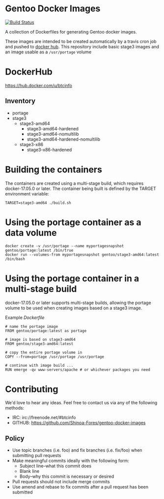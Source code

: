 # Gentoo Docker Images

[![Build Status](https://travis-ci.org/gentoo/gentoo-docker-images.svg?branch=master)](https://travis-ci.org/gentoo/gentoo-docker-images)

A collection of Dockerfiles for generating Gentoo docker images.

These images are intended to be created automatically by
a travis cron job and pushed to [docker hub](https://hub.docker.com/u/btcinfo).
This repository include basic stage3 images and an image usable as a `/usr/portage` volume

# DockerHub

https://hub.docker.com/u/btcinfo

## Inventory

* portage
* stage3
  * stage3-amd64
    * stage3-amd64-hardened
    * stage3-amd64-nomultilib
    * stage3-amd64-hardened-nomultilib
  * stage3-x86
    * stage3-x86-hardened

# Building the containers

The containers are created using a multi-stage build, which requires docker-17.05.0 or later.
The container being built is defined by the TARGET environment variable:

`` TARGET=stage3-amd64 ./build.sh ``

# Using the portage container as a data volume

```
docker create -v /usr/portage --name myportagesnapshot gentoo/portage:latest /bin/true
docker run --volumes-from myportagesnapshot gentoo/stage3-amd64:latest /bin/bash
```

# Using the portage container in a multi-stage build

docker-17.05.0 or later supports multi-stage builds, allowing the portage volume to be used when creating images based on a stage3 image.

Example _Dockerfile_

```
# name the portage image
FROM gentoo/portage:latest as portage

# image is based on stage3-amd64
FROM gentoo/stage3-amd64:latest

# copy the entire portage volume in
COPY --from=portage /usr/portage /usr/portage

# continue with image build ...
RUN emerge -qv www-servers/apache # or whichever packages you need
```


# Contributing

We'd love to hear any ideas.  Feel free to contact us via any of the following
methods:

* IRC: irc://freenode.net/#btcinfo
* GITHUB: https://github.com/Shinoa-Fores/gentoo-docker-images

## Policy

* Use topic branches (i.e. foo) and fix branches (i.e. fix/foo) when submitting
  pull requests
* Make meaningful commits ideally with the following form:
  * Subject line–what this commit does
  * Blank line
  * Body–why this commit is necessary or desired
* Pull requests should not include merge commits
* Use amend and rebase to fix commits after a pull request has been submitted
